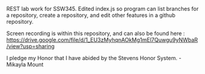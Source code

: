 REST lab work for SSW345. Edited index.js so  program can list branches for a repository, create a repository, and edit other features in a github repository.

Screen recording is within this repository, and can also be found here : https://drive.google.com/file/d/1_EU3zMyhqnAOkMg1mEl7Quwgu9yNWbaR/view?usp=sharing

I pledge my Honor that I have abided by the Stevens Honor System.
-Mikayla Mount
